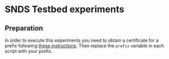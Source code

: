 # SNDS Testbed experiments

## Preparation
In order to execute this experiments you need to obtain a certificate for a 
prefix following [these instructions](https://named-data.net/ndn-testbed/user-guide-to-obtain-a-testbed-certificate/).
Then replace the `prefix` variable in each script with your prefix. 